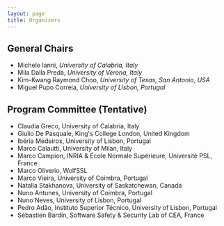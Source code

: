 ```yaml
---
layout: page
title: Organizers
---
```


## General Chairs

- Michele Ianni, _University of Calabria, Italy_
- Mila Dalla Preda, _University of Verona, Italy_
- Kim-Kwang Raymond Choo, _University of Texas, San Antonio, USA_
- Miguel Pupo Correia, _University of Lisbon, Portugal_

## Program Committee (Tentative)
- Claudia Greco, University of Calabria, Italy
- Giulio De Pasquale, King's College London, United Kingdom
- Ibéria Medeiros, University of Lisbon, Portugal
- Marco Calautti, University of Milan, Italy
- Marco Campion, INRIA & École Normale Supérieure, Université PSL, France
- Marco Oliverio, WolfSSL
- Marco Vieira, University of Coimbra, Portugal
- Natalia Stakhanova, University of Saskatchewan, Canada
- Nuno Antunes, University of Coimbra, Portugal
- Nuno Neves, University of Lisbon, Portugal
- Pedro Adão, Instituto Superior Técnico, University of Lisbon, Portugal
- Sébastien Bardin, Software Safety & Security Lab of CEA, France
